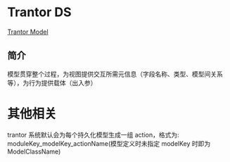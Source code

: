 # Trantor DS

[Trantor Model](https://trantor-interactive-doc.app.terminus.io/doc/marked/developer-guide-model)

## 简介
 模型贯穿整个过程，为视图提供交互所需元信息（字段名称、类型、模型间关系等），为行为提供载体（出入参）
 

# 其他相关
trantor 系统默认会为每个持久化模型生成一组 action，格式为:  moduleKey_modelKey_actionName(模型定义时未指定 modelKey 时即为 ModelClassName)

